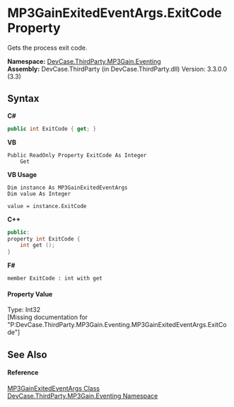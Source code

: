 # MP3GainExitedEventArgs.ExitCode Property 
 

Gets the process exit code.

**Namespace:**&nbsp;<a href="N_DevCase_ThirdParty_MP3Gain_Eventing">DevCase.ThirdParty.MP3Gain.Eventing</a><br />**Assembly:**&nbsp;DevCase.ThirdParty (in DevCase.ThirdParty.dll) Version: 3.3.0.0 (3.3)

## Syntax

**C#**<br />
``` C#
public int ExitCode { get; }
```

**VB**<br />
``` VB
Public ReadOnly Property ExitCode As Integer
	Get
```

**VB Usage**<br />
``` VB Usage
Dim instance As MP3GainExitedEventArgs
Dim value As Integer

value = instance.ExitCode

```

**C++**<br />
``` C++
public:
property int ExitCode {
	int get ();
}
```

**F#**<br />
``` F#
member ExitCode : int with get

```


#### Property Value
Type: Int32<br />\[Missing <value> documentation for "P:DevCase.ThirdParty.MP3Gain.Eventing.MP3GainExitedEventArgs.ExitCode"\]

## See Also


#### Reference
<a href="T_DevCase_ThirdParty_MP3Gain_Eventing_MP3GainExitedEventArgs">MP3GainExitedEventArgs Class</a><br /><a href="N_DevCase_ThirdParty_MP3Gain_Eventing">DevCase.ThirdParty.MP3Gain.Eventing Namespace</a><br />
